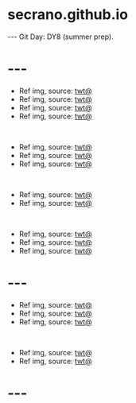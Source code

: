 # secrano.github.io

--- Git Day: DY8 (summer prep).

# ---

- Ref img, source: [twt@](https://x.com/TastefulManga/status/1919652461796585584)
- Ref img, source: [twt@](https://x.com/hiii_hate_you/status/1919779859531800886)
- Ref img, source: [twt@](https://x.com/togehpi/status/1919929325010243927)
- Ref img, source: [twt@](https://x.com/000chun000_/status/1919922941405307029)

<br/>

- Ref img, source: [twt@](https://x.com/ShouldHaveCat/status/1919771583977074720)
- Ref img, source: [twt@](https://x.com/invincibleFan_/status/1919761122879799757)
- Ref img, source: [twt@](https://x.com/MugiwaraDeyy/status/1919810907774873820)

<br/>

- Ref img, source: [twt@](https://x.com/WorstOniichan/status/1919527766392963405)
- Ref img, source: [twt@](https://x.com/LostMemeArchive/status/1919771384588468481)

<br/>

- Ref img, source: [twt@](https://x.com/skyrealss/status/1919734723691049196)
- Ref img, source: [twt@](https://x.com/AMAZlNGNATURE/status/1919735332863406142)
- Ref img, source: [twt@](https://x.com/kainakill/status/1919848538197917881)

# ---

- Ref img, source: [twt@](https://x.com/khyleri/status/1919437867425595496)
- Ref img, source: [twt@](https://x.com/kamui_117_/status/1919435893078733249)
- Ref img, source: [twt@](https://x.com/ihrtksamrekib/status/1919430664908079356)

<br/>

- Ref img, source: [twt@](https://x.com/JJKPerfectShots/status/1919355481404916013)
- Ref img, source: [twt@](https://x.com/FRIEREN_PR/status/1897482267670483372)

# ---
